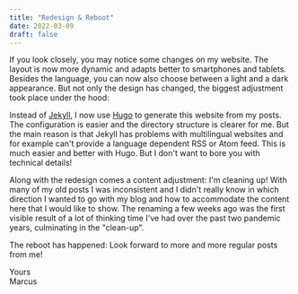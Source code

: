 ```yaml
---
title: "Redesign & Reboot"
date: 2022-03-09
draft: false
---
```


If you look closely, you may notice some changes on my website. The layout is now more dynamic and adapts better to smartphones and tablets. Besides the language, you can now also choose between a light and a dark appearance. But not only the design has changed, the biggest adjustment took place under the hood:

Instead of [Jekyll](https://jekyllrb.com/), I now use [Hugo](https://gohugo.io/) to generate this website from my posts. The configuration is easier and the directory structure is clearer for me. But the main reason is that Jekyll has problems with multilingual websites and for example can't provide a language dependent RSS or Atom feed. This is much easier and better with Hugo. But I don't want to bore you with technical details!

Along with the redesign comes a content adjustment: I'm cleaning up! With many of my old posts I was inconsistent and I didn't really know in which direction I wanted to go with my blog and how to accommodate the content here that I would like to show. The renaming a few weeks ago was the first visible result of a lot of thinking time I've had over the past two pandemic years, culminating in the "clean-up".

The reboot has happened: Look forward to more and more regular posts from me!

Yours  
Marcus
